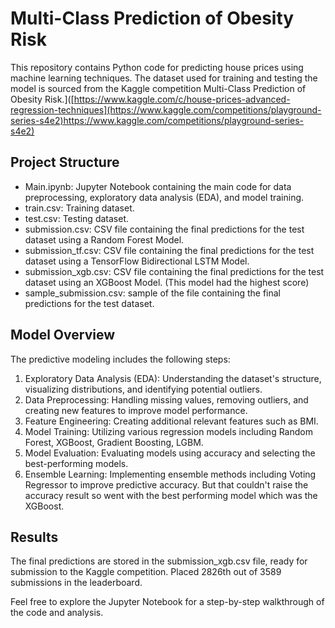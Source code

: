 # Multi-Class Prediction of Obesity Risk

This repository contains Python code for predicting house prices using machine learning techniques. The dataset used for training and testing the model is sourced from the Kaggle competition Multi-Class Prediction of Obesity Risk.]([https://www.kaggle.com/c/house-prices-advanced-regression-techniques](https://www.kaggle.com/competitions/playground-series-s4e2)https://www.kaggle.com/competitions/playground-series-s4e2)

## Project Structure
- Main.ipynb: Jupyter Notebook containing the main code for data preprocessing, exploratory data analysis (EDA), and model training.
- train.csv: Training dataset.
- test.csv: Testing dataset.
- submission.csv: CSV file containing the final predictions for the test dataset using a Random Forest Model.
- submission_tf.csv: CSV file containing the final predictions for the test dataset using a TensorFlow Bidirectional LSTM Model.
- submission_xgb.csv: CSV file containing the final predictions for the test dataset using an XGBoost Model. (This model had the highest score)
- sample_submission.csv: sample of the file containing the final predictions for the test dataset.

## Model Overview
The predictive modeling includes the following steps:

1. Exploratory Data Analysis (EDA): Understanding the dataset's structure, visualizing distributions, and identifying potential outliers.
2. Data Preprocessing: Handling missing values, removing outliers, and creating new features to improve model performance.
3. Feature Engineering: Creating additional relevant features such as BMI.
4. Model Training: Utilizing various regression models including Random Forest, XGBoost, Gradient Boosting, LGBM.
5. Model Evaluation: Evaluating models using accuracy and selecting the best-performing models.
6. Ensemble Learning: Implementing ensemble methods including Voting Regressor to improve predictive accuracy. But that couldn't raise the accuracy result so went with the best performing model which was the XGBoost.

## Results
The final predictions are stored in the submission_xgb.csv file, ready for submission to the Kaggle competition. Placed 2826th out of 3589 submissions in the leaderboard. 

Feel free to explore the Jupyter Notebook for a step-by-step walkthrough of the code and analysis.

